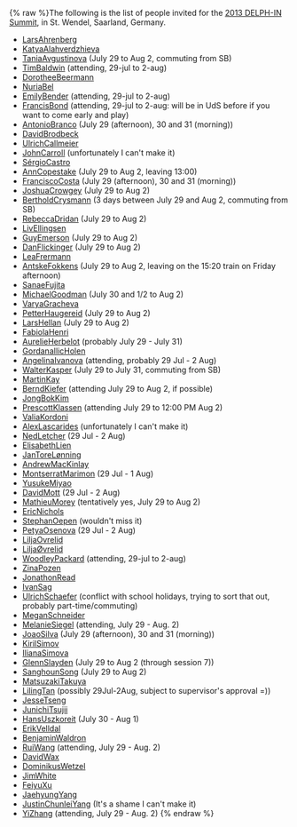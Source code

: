 {% raw %}The following is the list of people invited for the [2013 DELPH-IN
Summit](../SaarlandTop), in St. Wendel, Saarland, Germany.

- [LarsAhrenberg](/LarsAhrenberg)
- [KatyaAlahverdzhieva](/KatyaAlahverdzhieva)
- [TaniaAvgustinova](https://blog.inductorsoftware.com/docsproto/tools/TaniaAvgustinova) (July 29 to Aug 2, commuting
from SB)
- [TimBaldwin](https://blog.inductorsoftware.com/docsproto/tools/TimBaldwin) (attending, 29-jul to 2-aug)
- [DorotheeBeermann](/DorotheeBeermann)
- [NuriaBel](/NuriaBel)
- [EmilyBender](https://blog.inductorsoftware.com/docsproto/tools/EmilyBender) (attending, 29-jul to 2-aug)
- [FrancisBond](https://blog.inductorsoftware.com/docsproto/tools/FrancisBond) (attending, 29-jul to 2-aug: will be in
UdS before if you want to come early and play)
- [AntonioBranco](https://blog.inductorsoftware.com/docsproto/tools/AntonioBranco) (July 29 (afternoon), 30 and 31
(morning))
- [DavidBrodbeck](/DavidBrodbeck)
- [UlrichCallmeier](/UlrichCallmeier)
- [JohnCarroll](https://blog.inductorsoftware.com/docsproto/tools/JohnCarroll) (unfortunately I can't make it)
- [SérgioCastro](/S%C3%A9rgioCastro)
- [AnnCopestake](https://blog.inductorsoftware.com/docsproto/tools/AnnCopestake) (July 29 to Aug 2, leaving 13:00)
- [FranciscoCosta](https://blog.inductorsoftware.com/docsproto/tools/FranciscoCosta) (July 29 (afternoon), 30 and 31
(morning))
- [JoshuaCrowgey](https://blog.inductorsoftware.com/docsproto/tools/JoshuaCrowgey) (July 29 to Aug 2)
- [BertholdCrysmann](https://blog.inductorsoftware.com/docsproto/tools/BertholdCrysmann) (3 days between July 29 and Aug
2, commuting from SB)
- [RebeccaDridan](https://blog.inductorsoftware.com/docsproto/tools/RebeccaDridan) (July 29 to Aug 2)
- [LivEllingsen](/LivEllingsen)
- [GuyEmerson](https://blog.inductorsoftware.com/docsproto/tools/GuyEmerson) (July 29 to Aug 2)
- [DanFlickinger](https://blog.inductorsoftware.com/docsproto/tools/DanFlickinger) (July 29 to Aug 2)
- [LeaFrermann](/LeaFrermann)
- [AntskeFokkens](https://blog.inductorsoftware.com/docsproto/tools/AntskeFokkens) (July 29 to Aug 2, leaving on the
15:20 train on Friday afternoon)
- [SanaeFujita](/SanaeFujita)
- [MichaelGoodman](https://blog.inductorsoftware.com/docsproto/tools/MichaelGoodman) (July 30 and 1/2 to Aug 2)
- [VaryaGracheva](https://blog.inductorsoftware.com/docsproto/tools/VaryaGracheva)
- [PetterHaugereid](https://blog.inductorsoftware.com/docsproto/tools/PetterHaugereid) (July 29 to Aug 2)
- [LarsHellan](/LarsHellan) (July 29 to Aug 2)
- [FabiolaHenri](/FabiolaHenri)
- [AurelieHerbelot](/AurelieHerbelot) (probably July 29 - July 31)
- [GordanaIlicHolen](/GordanaIlicHolen)
- [AngelinaIvanova](https://blog.inductorsoftware.com/docsproto/tools/AngelinaIvanova) (attending, probably 29 Jul - 2
Aug)
- [WalterKasper](/WalterKasper) (July 29 to July 31, commuting from
SB)
- [MartinKay](/MartinKay)
- [BerndKiefer](https://blog.inductorsoftware.com/docsproto/tools/BerndKiefer) (attending July 29 to Aug 2, if possible)
- [JongBokKim](https://blog.inductorsoftware.com/docsproto/tools/JongBokKim)
- [PrescottKlassen](/PrescottKlassen) (attending July 29 to 12:00 PM
Aug 2)
- [ValiaKordoni](https://blog.inductorsoftware.com/docsproto/tools/ValiaKordoni)
- [AlexLascarides](https://blog.inductorsoftware.com/docsproto/tools/AlexLascarides) (unfortunately I can't make it)
- [NedLetcher](https://blog.inductorsoftware.com/docsproto/tools/NedLetcher) (29 Jul - 2 Aug)
- [ElisabethLien](/ElisabethLien)
- [JanToreLønning](/JanToreL%C3%B8nning)
- [AndrewMacKinlay](/AndrewMacKinlay)
- [MontserratMarimon](/MontserratMarimon) (29 Jul - 1 Aug)
- [YusukeMiyao](/YusukeMiyao)
- [DavidMott](https://blog.inductorsoftware.com/docsproto/tools/DavidMott) (29 Jul - 2 Aug)
- [MathieuMorey](/MathieuMorey) (tentatively yes, July 29 to Aug 2)
- [EricNichols](/EricNichols)
- [StephanOepen](https://blog.inductorsoftware.com/docsproto/tools/StephanOepen) (wouldn't miss it)
- [PetyaOsenova](https://blog.inductorsoftware.com/docsproto/tools/PetyaOsenova) (29 Jul - 2 Aug)
- [LiljaOvrelid](/LiljaOvrelid)
- [LiljaØvrelid](/Lilja%C3%98vrelid)
- [WoodleyPackard](/WoodleyPackard) (attending, 29-jul to 2-aug)
- [ZinaPozen](https://blog.inductorsoftware.com/docsproto/tools/ZinaPozen)
- [JonathonRead](/JonathonRead)
- [IvanSag](/IvanSag)
- [UlrichSchaefer](https://blog.inductorsoftware.com/docsproto/tools/UlrichSchaefer) (conflict with school holidays,
trying to sort that out, probably part-time/commuting)
- [MeganSchneider](/MeganSchneider)
- [MelanieSiegel](/MelanieSiegel) (attending, July 29 - Aug. 2)
- [JoaoSilva](https://blog.inductorsoftware.com/docsproto/tools/JoaoSilva) (July 29 (afternoon), 30 and 31 (morning))
- [KirilSimov](/KirilSimov)
- [IlianaSimova](/IlianaSimova)
- [GlennSlayden](https://blog.inductorsoftware.com/docsproto/tools/GlennSlayden) (July 29 to Aug 2 (through session 7))
- [SanghounSong](https://blog.inductorsoftware.com/docsproto/tools/SanghounSong) (July 29 to Aug 2)
- [MatsuzakiTakuya](/MatsuzakiTakuya)
- [LilingTan](https://blog.inductorsoftware.com/docsproto/tools/LilingTan) (possibly 29Jul-2Aug, subject to supervisor's
approval =))
- [JesseTseng](https://blog.inductorsoftware.com/docsproto/tools/JesseTseng)
- [JunichiTsujii](/JunichiTsujii)
- [HansUszkoreit](https://blog.inductorsoftware.com/docsproto/tools/HansUszkoreit) (July 30 - Aug 1)
- [ErikVelldal](https://blog.inductorsoftware.com/docsproto/tools/ErikVelldal)
- [BenjaminWaldron](https://blog.inductorsoftware.com/docsproto/tools/BenjaminWaldron)
- [RuiWang](/RuiWang) (attending, July 29 - Aug. 2)
- [DavidWax](/DavidWax)
- [DominikusWetzel](https://blog.inductorsoftware.com/docsproto/tools/DominikusWetzel)
- [JimWhite](https://blog.inductorsoftware.com/docsproto/tools/JimWhite)
- [FeiyuXu](https://blog.inductorsoftware.com/docsproto/tools/FeiyuXu)
- [JaehyungYang](/JaehyungYang)
- [JustinChunleiYang](https://blog.inductorsoftware.com/docsproto/tools/JustinChunleiYang) (It's a shame I can't make
it)
- [YiZhang](https://blog.inductorsoftware.com/docsproto/tools/YiZhang) (attending, July 29 - Aug. 2)
<update date omitted for speed>{% endraw %}
